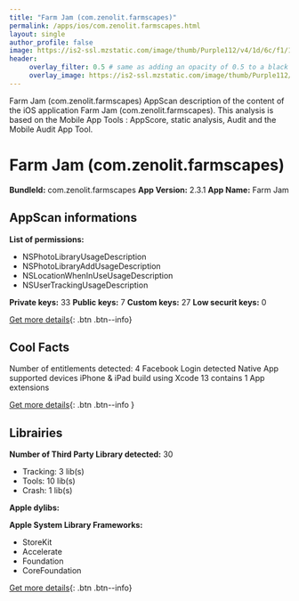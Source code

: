 ```yaml
---
title: "Farm Jam (com.zenolit.farmscapes)"
permalink: /apps/ios/com.zenolit.farmscapes.html
layout: single
author_profile: false
image: https://is2-ssl.mzstatic.com/image/thumb/Purple112/v4/1d/6c/f1/1d6cf136-055a-4b42-c152-92e751aee934/AppIcon-0-0-1x_U007emarketing-0-0-0-7-0-0-sRGB-0-0-0-GLES2_U002c0-512MB-85-220-0-0.png/512x512bb.jpg
header: 
     overlay_filter: 0.5 # same as adding an opacity of 0.5 to a black background
     overlay_image: https://is2-ssl.mzstatic.com/image/thumb/Purple112/v4/1d/6c/f1/1d6cf136-055a-4b42-c152-92e751aee934/AppIcon-0-0-1x_U007emarketing-0-0-0-7-0-0-sRGB-0-0-0-GLES2_U002c0-512MB-85-220-0-0.png/512x512bb.jpg
---
```

Farm Jam (com.zenolit.farmscapes) AppScan description of the content of the iOS application Farm Jam (com.zenolit.farmscapes). This analysis is based on the Mobile App Tools : AppScore, static analysis, Audit and the Mobile Audit App Tool.

# Farm Jam (com.zenolit.farmscapes)

**BundleId:** com.zenolit.farmscapes
**App Version:** 2.3.1
**App Name:** Farm Jam


## AppScan informations 

**List of permissions:** 
- NSPhotoLibraryUsageDescription
- NSPhotoLibraryAddUsageDescription
- NSLocationWhenInUseUsageDescription
- NSUserTrackingUsageDescription
  
  
**Private keys:** 33
**Public keys:** 7
**Custom keys:** 27
**Low securit keys:** 0
  
[Get more details](/pricing.html){: .btn .btn--info}

## Cool Facts

Number of entitlements detected: 4
Facebook Login detected
Native App
supported devices iPhone & iPad
build using Xcode 13
contains 1 App extensions
  
[Get more details](/pricing.html){: .btn .btn--info }

## Librairies 
**Number of Third Party Library detected:** 30
- Tracking: 3 lib(s)
- Tools: 10 lib(s)
- Crash: 1 lib(s)


**Apple dylibs:**


**Apple System Library Frameworks:**
- StoreKit
- Accelerate
- Foundation
- CoreFoundation


  
[Get more details](/pricing.html){: .btn .btn--info}

